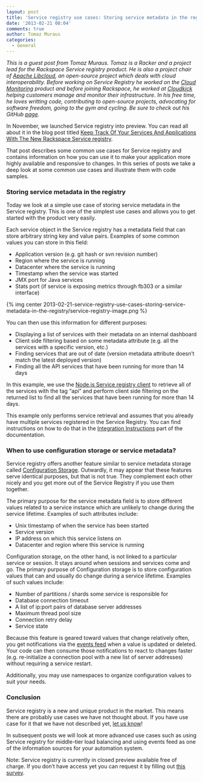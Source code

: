 ```yaml
---
layout: post
title: 'Service registry use cases: Storing service metadata in the registry'
date: '2013-02-21 08:04'
comments: true
author: Tomaz Muraus
categories:
  - General
---
```


_This is a guest post from Tomaz Muraus. Tomaz is a Racker and a project lead for the Rackspace Service registry product. He is also a project chair of [Apache Libcloud](https://libcloud.apache.org/), an open-source project which deals with cloud interoperability. Before working on Service Registry he worked on the [Cloud Monitoring](https://www.rackspace.com/cloud/monitoring/) product and before joining Rackspace, he worked at [Cloudkick](https://www.cloudkick.com/) helping customers manage and monitor their infrastructure. In his free time, he loves writting code, contributing to open-source projects, advocating for software freedom, going to the gym and cycling. Be sure to check out his GitHub [page](https://github.com/Kami)._

In November, we launched Service registry into preview. You can read all about it in the blog post titled [Keep Track Of Your Services And Applications With The New Rackspace Service registry](https://www.rackspace.com/blog/keep-track-of-your-services-and-applications-with-the-new-rackspace-service-registry/).

That post describes some common use cases for Service registry and contains information on how you can use it to make your application more highly available and responsive to changes. In this series of posts we take a deep look at some common use cases and illustrate them with code samples.

<!-- more -->

### Storing service metadata in the registry

Today we look at a simple use case of storing service metadata in the Service registry. This is one of the simplest use cases and allows you to get started with the product very easily.

Each service object in the Service registry has a metadata field that can store arbitrary string key and value pairs. Examples of some common values you can store in this field:

* Application version (e.g. git hash or svn revision number)
* Region where the service is running
* Datacenter where the service is running
* Timestamp when the service was started
* JMX port for Java services
* Stats port (if service is exposing metrics through fb303 or a similar interface)

{% img center 2013-02-21-service-registry-use-cases-storing-service-metadata-in-the-registry/service-registry-image.png %}

You can then use this information for different purposes:

* Displaying a list of services with their metadata on an internal dashboard
* Client side filtering based on some metadata attribute (e.g. all the services with a specific version, etc.)
* Finding services that are out of date (version metadata attribute doesn’t match the latest deployed version)
* Finding all the API services that have been running for more than 14 days

In this example, we use the [Node.js Service registry client](https://github.com/racker/node-service-registry-client) to retrieve all of the services with the tag “api” and perform client side filtering on the returned list to find all the services that have been running for more than 14 days.

This example only performs service retrieval and assumes that you already have multiple services registered in the Service Registry. You can find instructions on how to do that in the [Integration Instructions](https://docs.rackspace.com/rsr/api/v1.0/sr-devguide/content/integration-instructions.html) part of the documentation.

<script src="https://gist.github.com/Kami/211c73c307339f356279.js"></script>

### When to use configuration storage or service metadata?

Service registry offers another feature similar to service metadata storage called [Configuration Storage](https://docs.rackspace.com/rsr/api/v1.0/sr-devguide/content/overview.html). Outwardly, it may appear that these features serve identical purposes, but that is not true. They complement each other nicely and you get more out of the Service Registry if you use them together.

The primary purpose for the service metadata field is to store different values related to a service instance which are unlikely to change during the service lifetime. Examples of such attributes include:

* Unix timestamp of when the service has been started
* Service version
* IP address on which this service listens on
* Datacenter and region where this service is running

Configuration storage, on the other hand, is not linked to a particular service or session. It stays around when sessions and services come and go. The primary purpose of Configuration storage is to store configuration values that can and usually do change during a service lifetime. Examples of such values include:

* Number of partitions / shards some service is responsible for
* Database connection timeout
* A list of ip:port pairs of database server addresses
* Maximum thread pool size
* Connection retry delay
* Service state

Because this feature is geared toward values that change relatively often, you get notifications via the [events feed](https://docs.rackspace.com/rsr/api/v1.0/sr-devguide/content/concepts.html) when a value is updated or deleted. Your code can then consume those notifications to react to changes faster (e.g. re-initialize a connection pool with a new list of server addresses) without requiring a service restart.

Additionally, you may use namespaces to organize configuration values to suit your needs.

### Conclusion

Service registry is a new and unique product in the market. This means there are probably use cases we have not thought about. If you have use case for it that we have not described yet, [let us know](mailto:sr@rackspace.com)!

In subsequent posts we will look at more advanced use cases such as using Service registry for middle-tier load balancing and using events feed as one of the information sources for your automation system.

Note: Service registry is currently in closed preview available free of charge. If you don’t have access yet you can request it by filling out [this survey](https://surveys.rackspace.com/Survey.aspx?s=f3d6e51580ab4510a564487fafdafdfd).
